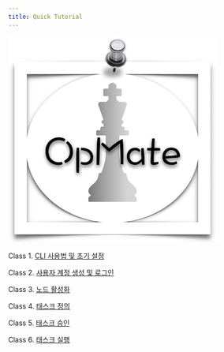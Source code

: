 ```yaml
---
title: Quick Tutorial
---
```


![Alt text](/img/checkmate-small.png)

Class 1. [CLI 사용법 및 초기 설정](QuickTutorial1.md)

Class 2. [사용자 계정 생성 및 로그인](QuickTutorial2.md)

Class 3. [노드 활성화](QuickTutorial3.md)

Class 4. [태스크 정의](QuickTutorial4.md)

Class 5. [태스크 승인](QuickTutorial5.md)

Class 6. [태스크 실행](QuickTutorial6.md)
